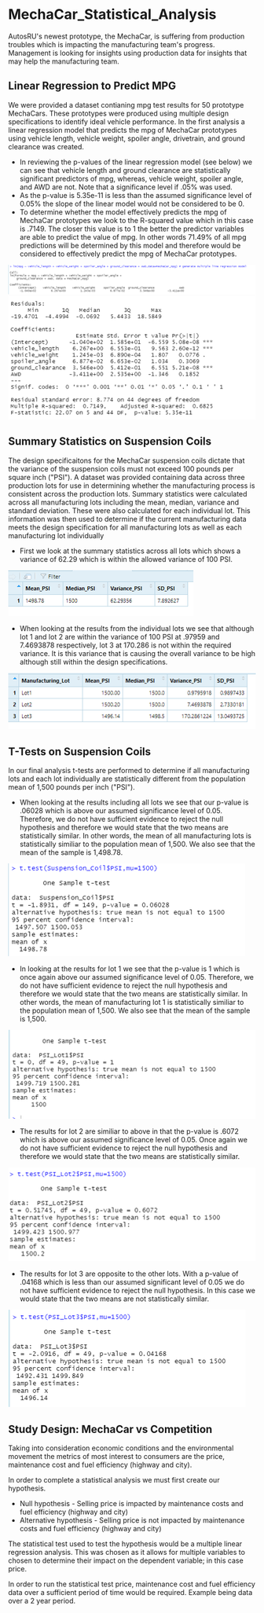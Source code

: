 # MechaCar_Statistical_Analysis
AutosRU's newest prototype, the MechaCar, is suffering from production troubles which is impacting the manufacturing team's progress.  Management is looking for insights using production data for insights that may help the manufacturing team.<p>
<h2>Linear Regression to Predict MPG</h2>
<p>We were provided a dataset contianing mpg test results for 50 prototype MechaCars.  These prototypes were produced using multiple design specifications
  to identify ideal vehicle performance.  In the first analysis a linear regression model that predicts the mpg of MechaCar prototypes using  vehicle length, vehicle weight, spoiler angle, drivetrain, and ground clearance was created.</p> 
<ul>
<li>In reviewing the p-values of the linear regression model (see below) we can see that vehicle length and ground clearance are statistically significant predictors of mpg, whereas, vehicle weight, spoiler angle, and AWD are not.  Note that a significance level if .05% was used.</li>
<li>As the p-value is 5.35e-11 is less than the assumed significance level of 0.05% the slope of the linear model would not be considered to be 0.</li>
<li>To determine whether the model effectively predicts the mpg of MechaCar prototypes we look to the R-squared value which in this case is .7149.  The closer this value is to 1 the better the predictor variables are able to predict the value of mpg.  In other words 71.49% of all mpg predictions will be determined by this model and therefore would be considered to effectively predict the mpg of MechaCar prototypes.</li>
</ul>
<img src="https://github.com/bedwardssmith/MechaCar_Statistical_Analysis/blob/main/Images/Deliverable1_lm_function.png">
<img src="https://github.com/bedwardssmith/MechaCar_Statistical_Analysis/blob/main/Images/Deliverable1_summary.png">
<h2>Summary Statistics on Suspension Coils</h2>
<p>The design specificaitons for the MechaCar suspension coils dictate that the variance of the suspension coils must not exceed 100 pounds per square inch ("PSI").
 A dataset was provided containing data across three production lots for use in determining whether the manufacturing process is consistent across the production lots.
Summary statistics were calculated across all manufacturing lots including the mean, median, variance and standard deviation.  These were also calculated for each individual lot.  This information was then used to determine if the current manufacturing data meets the design specification for all manufacturing lots as well as each manufacturing lot individually</p>
<ul>
<li>First we look at the summary statistics across all lots which shows a variance of 62.29 which is within the allowed variance of 100 PSI. </li>
</ul>
<img src="https://github.com/bedwardssmith/MechaCar_Statistical_Analysis/blob/main/Images/Deliverable2_total_summary.png"> 
<ul>
<li>When looking at the results from the individual lots we see that although lot 1 and lot 2 are within the variance of 100 PSI at .97959 and 7.4693878 respectively, lot 3 at 170.286 is not within the required variance.  It is this variance that is causing the overall variance to be high although still within the design specifications.</li>
 </ul> 
<img src="https://github.com/bedwardssmith/MechaCar_Statistical_Analysis/blob/main/Images/Deliverable2_lot_summary.png">
<br>
<h2>T-Tests on Suspension Coils</h2>
<p>In our final analysis t-tests are performed to determine if all manufacturing lots and each lot individually are statistically different from the population mean of 1,500 pounds per inch ("PSI").</p>
<ul>
<li>When looking at the results including all lots we see that our p-value is .06028 which is above our assumed significance level of 0.05.  Therefore, we do not have sufficient evidence to reject the null hypothesis and therefore we would state that the two means are statistically similar. In other words, the mean of all manufacturing lots is statistically similiar to the population mean of 1,500. We also see that the mean of the sample is 1,498.78.</li>
</ul>
<img src="https://github.com/bedwardssmith/MechaCar_Statistical_Analysis/blob/main/Images/Deliverable3_ttest_all_lots.png">
<ul>
<li>In looking at the results for lot 1 we see that the p-value is 1 which is once again above our assumed significance level of 0.05.  Therefore, we do not have sufficient evidence to reject the null hypothesis and therefore we would state that the two means are statistically similar.  In other words, the mean of manufacturing lot 1 is statistically similiar to the population mean of 1,500.  We also see that the mean of the sample is 1,500.</li>
</ul>
<img src="https://github.com/bedwardssmith/MechaCar_Statistical_Analysis/blob/main/Images/Deliverable3_ttest_lot1.png">
<ul>
<li>The results for lot 2 are similiar to above in that the p-value is .6072 which is above our assumed significance level of 0.05.  Once again we do not have sufficient evidence to reject the null hypothesis and therefore we would state that the two means are statistically similar.  </li>
</ul>
<img src="https://github.com/bedwardssmith/MechaCar_Statistical_Analysis/blob/main/Images/Deliverable3_ttest_lot2.png">
<ul>
<li>The results for lot 3 are opposite to the other lots.  With a p-value of .04168 which is less than our assumed significant level of 0.05 we do not have sufficient evidence to reject the null hypothesis.  In this case we would state that the two means are not statistically similar.</li>
</ul>
<img src="https://github.com/bedwardssmith/MechaCar_Statistical_Analysis/blob/main/Images/Deliverable3_ttest_lot3.png">  
<h2>Study Design: MechaCar vs Competition</h2>
<p>Taking into consideration economic conditions and the environmental movement the metrics of most interest to consumers are the price, maintenance cost and fuel efficiency (highway and city).</p>
<p>In order to complete a statistical analysis we must first create our hypothesis.</p>
<ul>
  <li>Null hypothesis - Selling price is impacted by maintenance costs and fuel efficiency (highway and city)</li>
  <li>Alternative hypothesis - Selling price is not impacted by maintenance costs and fuel efficiency (highway and city)</li>
</ul>
<p>The statistical test used to test the hypothesis would be a multiple linear regression analysis. This was chosen as it allows for multiple variables to chosen to determine their impact on the dependent variable; in this case price.</p>
<p>In order to run the statistical test price, maintenance cost and fuel efficiency data over a sufficient period of time would be required. Example being data over a 2 year period.</p>

